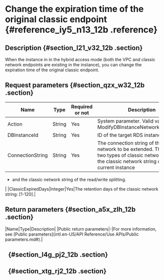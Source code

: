 # Change the expiration time of the original classic endpoint {#reference_iy5_n13_12b .reference}

## Description {#section_l21_v32_12b .section}

When the instance in in the hybrid access mode \(both the VPC and classic network endpoints are existing in the instance\), you can change the expiration time of the original classic endpoint.

## Request parameters {#section_qzx_w32_12b .section}

|Name|Type|Required or not|Description|
|----|----|---------------|-----------|
|Action|String|Yes|System parameter. Valid value: ModifyDBInstanceNetworkExpireTime.|
|DBInstanceId|String|Yes|ID of the target RDS instance.|
|ConnectionString|String|Yes|The connection string of the classic network to be extended. There are two types of classic network string:-   the classic network string of the current instance
-   and the classic network string of the read/write splitting.

|
|ClassicExpiredDays|Integer|Yes|The retention days of the classic network string: \[1-120\].|

## Return parameters {#section_a5x_zlh_12b .section}

|Name|Type|Description|
|Public return parameters|-|For more information, see [Public parameters](intl.en-US/API Reference/Use APIs/Public parameters.md#).|

##   {#section_l4g_pj2_12b .section}

##   {#section_xtg_rj2_12b .section}

